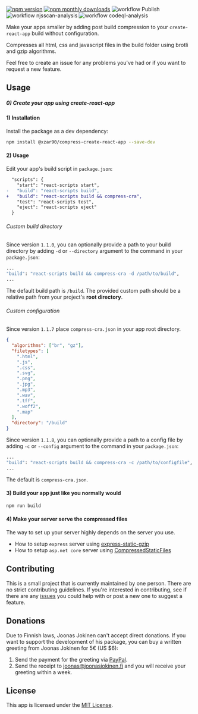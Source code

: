 [![npm version](https://img.shields.io/npm/v/@xzar90/compress-create-react-app.svg)](https://www.npmjs.com/package/@xzar90/compress-create-react-app)
[![npm monthly downloads](https://img.shields.io/npm/dm/@xzar90/compress-create-react-app.svg)](https://www.npmjs.com/package/@xzar90/compress-create-react-app)
![workflow Publish](https://github.com/xzar90/compress-create-react-app/actions/workflows/publish.js.yml/badge.svg)
![workflow njsscan-analysis](https://github.com/xzar90/compress-create-react-app/actions/workflows/njsscan-analysis.yml/badge.svg)
![workflow codeql-analysis](https://github.com/xzar90/compress-create-react-app/actions/workflows/codeql-analysis.yml/badge.svg)

Make your apps smaller by adding post build compression to your `create-react-app` build without configuration.

Compresses all html, css and javascript files in the build folder using brotli and gzip algorithms.

Feel free to create an issue for any problems you've had or if you want to request a new feature.

## Usage

##### 0) Create your app using create-react-app

#### 1) Installation

Install the package as a dev dependency:

```bash
npm install @xzar90/compress-create-react-app --save-dev
```

#### 2) Usage

Edit your app's build script in `package.json`:

```diff
  "scripts": {
    "start": "react-scripts start",
-   "build": "react-scripts build",
+   "build": "react-scripts build && compress-cra",
    "test": "react-scripts test",
    "eject": "react-scripts eject"
  }
```

###### Custom build directory

Since version `1.1.0`, you can optionally provide a path to your build directory by adding `-d` or `--directory` argument to the command in your `package.json`:

```bash
...
"build": "react-scripts build && compress-cra -d /path/to/build",
...
```

The default build path is `/build`. The provided custom path should be a relative path from your project's **root directory**.

###### Custom configuration

Since version `1.1.7` place `compress-cra.json` in your app root directory.

```json
{
  "algorithms": ["br", "gz"],
  "filetypes": [
    ".html",
    ".js",
    ".css",
    ".svg",
    ".png",
    ".jpg",
    ".mp3",
    ".wav",
    ".tff",
    ".woff2",
    ".map"
  ],
  "directory": "/build"
}
```

Since version `1.1.8`, you can optionally provide a path to a config file by adding `-c` or `--config` argument to the command in your `package.json`:

```bash
...
"build": "react-scripts build && compress-cra -c /path/to/configfile",
...
```

The default is `compress-cra.json`.

#### 3) Build your app just like you normally would

```bash
npm run build
```

#### 4) Make your server serve the compressed files

The way to set up your server highly depends on the server you use.

- How to setup `express` server using [express-static-gzip](https://www.npmjs.com/package/express-static-gzip)
- How to setup `asp.net core` server using [CompressedStaticFiles](https://github.com/AnderssonPeter/CompressedStaticFiles)

## Contributing

This is a small project that is currently maintained by one person. There are no strict contributing guidelines. If you're interested in contributing, see if there are any [issues](https://github.com/jnsjknn/compress-create-react-app/issues) you could help with or post a new one to suggest a feature.

## Donations

Due to Finnish laws, Joonas Jokinen can't accept direct donations. If you want to support the development of his package, you can buy a written greeting from Joonas Jokinen for 5€ (US \$6):

1. Send the payment for the greeting via [PayPal](https://paypal.me/jnsjknn).
2. Send the receipt to joonas@joonasjokinen.fi and you will receive your greeting within a week.

## License

This app is licensed under the [MIT License](https://github.com/XzaR90/compress-create-react-app/blob/master/LICENCE.md).
